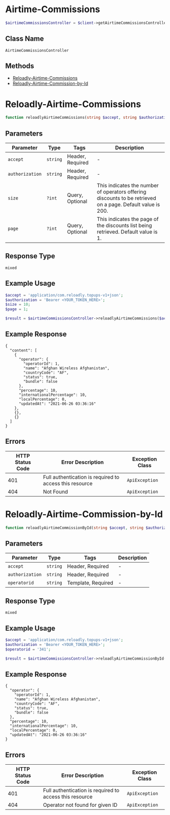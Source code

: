 # Airtime-Commissions

```php
$airtimeCommissionsController = $client->getAirtimeCommissionsController();
```

## Class Name

`AirtimeCommissionsController`

## Methods

* [Reloadly-Airtime-Commissions](../../doc/controllers/airtime-commissions.md#reloadly-airtime-commissions)
* [Reloadly-Airtime-Commission-by-Id](../../doc/controllers/airtime-commissions.md#reloadly-airtime-commission-by-id)


# Reloadly-Airtime-Commissions

```php
function reloadlyAirtimeCommissions(string $accept, string $authorization, ?int $size = null, ?int $page = null)
```

## Parameters

| Parameter | Type | Tags | Description |
|  --- | --- | --- | --- |
| `accept` | `string` | Header, Required | - |
| `authorization` | `string` | Header, Required | - |
| `size` | `?int` | Query, Optional | This indicates the number of operators offering discounts to be retrieved on a page. Default value is 200. |
| `page` | `?int` | Query, Optional | This indicates the page of the discounts list being retrieved. Default value is 1. |

## Response Type

`mixed`

## Example Usage

```php
$accept = 'application/com.reloadly.topups-v1+json';
$authorization = 'Bearer <YOUR_TOKEN_HERE>';
$size = 10;
$page = 1;

$result = $airtimeCommissionsController->reloadlyAirtimeCommissions($accept, $authorization, $size, $page);
```

## Example Response

```
{
  "content": [
    {
      "operator": {
        "operatorId": 1,
        "name": "Afghan Wireless Afghanistan",
        "countryCode": "AF",
        "status": true,
        "bundle": false
      },
      "percentage": 10,
      "internationalPercentage": 10,
      "localPercentage": 0,
      "updatedAt": "2021-06-26 03:36:16"
    },
    {},
    {}
  ]
}
```

## Errors

| HTTP Status Code | Error Description | Exception Class |
|  --- | --- | --- |
| 401 | Full authentication is required to access this resource | `ApiException` |
| 404 | Not Found | `ApiException` |


# Reloadly-Airtime-Commission-by-Id

```php
function reloadlyAirtimeCommissionById(string $accept, string $authorization, string $operatorid)
```

## Parameters

| Parameter | Type | Tags | Description |
|  --- | --- | --- | --- |
| `accept` | `string` | Header, Required | - |
| `authorization` | `string` | Header, Required | - |
| `operatorid` | `string` | Template, Required | - |

## Response Type

`mixed`

## Example Usage

```php
$accept = 'application/com.reloadly.topups-v1+json';
$authorization = 'Bearer <YOUR_TOKEN_HERE>';
$operatorid = '341';

$result = $airtimeCommissionsController->reloadlyAirtimeCommissionById($accept, $authorization, $operatorid);
```

## Example Response

```
{
  "operator": {
    "operatorId": 1,
    "name": "Afghan Wireless Afghanistan",
    "countryCode": "AF",
    "status": true,
    "bundle": false
  },
  "percentage": 10,
  "internationalPercentage": 10,
  "localPercentage": 0,
  "updatedAt": "2021-06-26 03:36:16"
}
```

## Errors

| HTTP Status Code | Error Description | Exception Class |
|  --- | --- | --- |
| 401 | Full authentication is required to access this resource | `ApiException` |
| 404 | Operator not found for given ID | `ApiException` |

